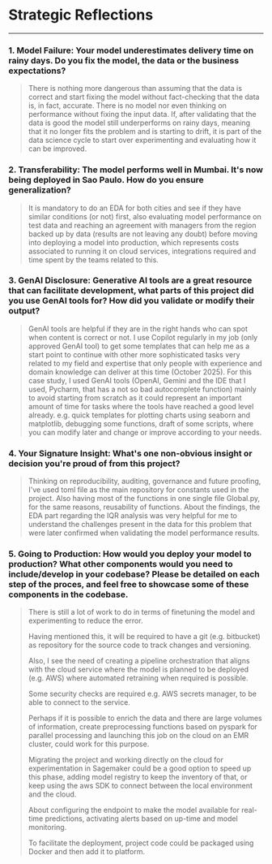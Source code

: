 # Strategic Reflections

---

### 1. Model Failure: Your model underestimates delivery time on rainy days. Do you fix the model, the data or the business expectations?

>There is nothing more dangerous than assuming that the data is correct and start fixing the model without fact-checking that the data is, in fact, accurate. There is no model nor even thinking on performance without fixing the input data.
>If, after validating that the data is good the model still underperforms on rainy days, meaning that it no longer fits the problem and is starting to drift, it is part of the data science cycle to start over experimenting and evaluating how it can be improved.

### 2. Transferability: The model performs well in Mumbai. It's now being deployed in Sao Paulo. How do you ensure generalization?
>It is mandatory to do an EDA for both cities and see if they have similar conditions (or not) first, also evaluating model performance on test data and reaching an agreement with managers from the region backed up by data (results are not leaving any doubt) before moving into deploying a model into production, which represents costs associated to running it on cloud services, integrations required and time spent by the teams related to this.

### 3. GenAI Disclosure: Generative AI tools are a great resource that can facilitate development, what parts of this project did you use GenAI tools for? How did you validate or modify their output?
>GenAI tools are helpful if they are in the right hands who can spot when content is correct or not. I use Copilot regularly in my job (only approved GenAI tool) to get some templates that can help me as a start point to continue with other more sophisticated tasks very related to my field and expertise that only people with experience and domain knowledge can deliver at this time (October 2025). 
>For this case study, I used GenAI tools (OpenAI, Gemini and the IDE that I used, Pycharm, that has a not so bad autocomplete function) mainly to avoid starting from scratch as it could represent an important amount of time for tasks where the tools have reached a good level already. e.g. quick templates for plotting charts using seaborn and matplotlib, debugging some functions, draft of some scripts, where you can modify later and change or improve according to your needs.

### 4. Your Signature Insight: What's one non-obvious insight or decision you're proud of from this project? 
>Thinking on reproducibility, auditing, governance and future proofing, I've used toml file as the main repository for constants used in the project. Also having most of the functions in one single file Global.py, for the same reasons, reusability of functions. About the findings, the EDA part regarding the IQR analysis was very helpful for me to understand the challenges present in the data for this problem that were later confirmed when validating the model performance results.

### 5. Going to Production: How would you deploy your model to production? What other components would you need to include/develop in your codebase? Please be detailed on each step of the proces, and feel free to showcase some of these components in the codebase.
>There is still a lot of work to do in terms of finetuning the model and experimenting to reduce the error. 
>
>Having mentioned this, it will be required to have a git (e.g. bitbucket) as repository for the source code to track changes and versioning. 
>
>Also, I see the need of creating a pipeline orchestration that aligns with the cloud service where the model is planned to be deployed (e.g. AWS) where automated retraining when required is possible. 
>
> Some security checks are required e.g. AWS secrets manager, to be able to connect to the service.
>
>Perhaps if it is possible to enrich the data and there are large volumes of information, create preprocessing functions based on pyspark for parallel processing and launching this job on the cloud on an EMR cluster, could work for this purpose.
>
>Migrating the project and working directly on the cloud for experimentation in Sagemaker could be a good option to speed up this phase, adding model registry to keep the inventory of that, or keep using the aws SDK to connect between the local environment and the cloud. 
>
> About configuring the endpoint to make the model available for real-time predictions, activating alerts based on up-time and model monitoring.
>
>To facilitate the deployment, project code could be packaged using Docker and then add it to platform. 
